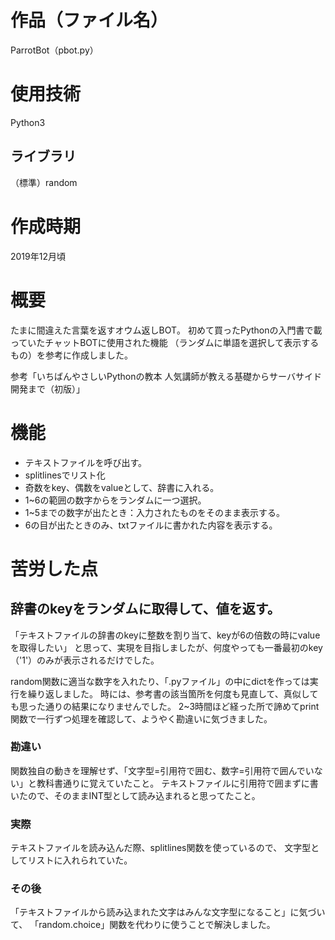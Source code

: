 # 作品（ファイル名）
ParrotBot（pbot.py）

# 使用技術
Python3

## ライブラリ	
（標準）random

# 作成時期
2019年12月頃

# 概要	
たまに間違えた言葉を返すオウム返しBOT。
初めて買ったPythonの入門書で載っていたチャットBOTに使用された機能
（ランダムに単語を選択して表示するもの）を参考に作成しました。

参考「いちばんやさしいPythonの教本 人気講師が教える基礎からサーバサイド開発まで（初版）」

# 機能	
- テキストファイルを呼び出す。
- splitlinesでリスト化
- 奇数をkey、偶数をvalueとして、辞書に入れる。
- 1~6の範囲の数字からをランダムに一つ選択。
- 1~5までの数字が出たとき：入力されたものをそのまま表示する。
- 6の目が出たときのみ、txtファイルに書かれた内容を表示する。

# 苦労した点
## 辞書のkeyをランダムに取得して、値を返す。
「テキストファイルの辞書のkeyに整数を割り当て、keyが6の倍数の時にvalueを取得したい」
と思って、実現を目指しましたが、何度やっても一番最初のkey（'1'）のみが表示されるだけでした。

random関数に適当な数字を入れたり、「.pyファイル」の中にdictを作っては実行を繰り返しました。
時には、参考書の該当箇所を何度も見直して、真似しても思った通りの結果になりませんでした。
2~3時間ほど経った所で諦めてprint関数で一行ずつ処理を確認して、ようやく勘違いに気づきました。

### 勘違い
関数独自の動きを理解せず、「文字型=引用符で囲む、数字=引用符で囲んでいない」と教科書通りに覚えていたこと。
テキストファイルに引用符で囲まずに書いたので、そのままINT型として読み込まれると思ってたこと。

### 実際
テキストファイルを読み込んだ際、splitlines関数を使っているので、
文字型としてリストに入れられていた。

### その後
「テキストファイルから読み込まれた文字はみんな文字型になること」に気づいて、
「random.choice」関数を代わりに使うことで解決しました。
